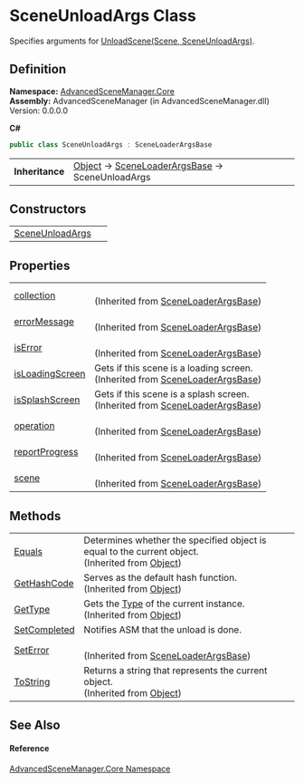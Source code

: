 # SceneUnloadArgs Class


Specifies arguments for <a href="M_AdvancedSceneManager_Core_SceneLoader_UnloadScene">UnloadScene(Scene, SceneUnloadArgs)</a>.



## Definition
**Namespace:** <a href="N_AdvancedSceneManager_Core">AdvancedSceneManager.Core</a>  
**Assembly:** AdvancedSceneManager (in AdvancedSceneManager.dll) Version: 0.0.0.0

**C#**
``` C#
public class SceneUnloadArgs : SceneLoaderArgsBase
```

<table><tr><td><strong>Inheritance</strong></td><td><a href="https://learn.microsoft.com/dotnet/api/system.object" target="_blank" rel="noopener noreferrer">Object</a>  →  <a href="T_AdvancedSceneManager_Core_SceneLoaderArgsBase">SceneLoaderArgsBase</a>  →  SceneUnloadArgs</td></tr>
</table>



## Constructors
<table>
<tr>
<td><a href="M_AdvancedSceneManager_Core_SceneUnloadArgs__ctor">SceneUnloadArgs</a></td>
<td> </td></tr>
</table>

## Properties
<table>
<tr>
<td><a href="P_AdvancedSceneManager_Core_SceneLoaderArgsBase_collection">collection</a></td>
<td><br />(Inherited from <a href="T_AdvancedSceneManager_Core_SceneLoaderArgsBase">SceneLoaderArgsBase</a>)</td></tr>
<tr>
<td><a href="P_AdvancedSceneManager_Core_SceneLoaderArgsBase_errorMessage">errorMessage</a></td>
<td><br />(Inherited from <a href="T_AdvancedSceneManager_Core_SceneLoaderArgsBase">SceneLoaderArgsBase</a>)</td></tr>
<tr>
<td><a href="P_AdvancedSceneManager_Core_SceneLoaderArgsBase_isError">isError</a></td>
<td><br />(Inherited from <a href="T_AdvancedSceneManager_Core_SceneLoaderArgsBase">SceneLoaderArgsBase</a>)</td></tr>
<tr>
<td><a href="P_AdvancedSceneManager_Core_SceneLoaderArgsBase_isLoadingScreen">isLoadingScreen</a></td>
<td>Gets if this scene is a loading screen.<br />(Inherited from <a href="T_AdvancedSceneManager_Core_SceneLoaderArgsBase">SceneLoaderArgsBase</a>)</td></tr>
<tr>
<td><a href="P_AdvancedSceneManager_Core_SceneLoaderArgsBase_isSplashScreen">isSplashScreen</a></td>
<td>Gets if this scene is a splash screen.<br />(Inherited from <a href="T_AdvancedSceneManager_Core_SceneLoaderArgsBase">SceneLoaderArgsBase</a>)</td></tr>
<tr>
<td><a href="P_AdvancedSceneManager_Core_SceneLoaderArgsBase_operation">operation</a></td>
<td><br />(Inherited from <a href="T_AdvancedSceneManager_Core_SceneLoaderArgsBase">SceneLoaderArgsBase</a>)</td></tr>
<tr>
<td><a href="P_AdvancedSceneManager_Core_SceneLoaderArgsBase_reportProgress">reportProgress</a></td>
<td><br />(Inherited from <a href="T_AdvancedSceneManager_Core_SceneLoaderArgsBase">SceneLoaderArgsBase</a>)</td></tr>
<tr>
<td><a href="P_AdvancedSceneManager_Core_SceneLoaderArgsBase_scene">scene</a></td>
<td><br />(Inherited from <a href="T_AdvancedSceneManager_Core_SceneLoaderArgsBase">SceneLoaderArgsBase</a>)</td></tr>
</table>

## Methods
<table>
<tr>
<td><a href="https://learn.microsoft.com/dotnet/api/system.object.equals#system-object-equals(system-object)" target="_blank" rel="noopener noreferrer">Equals</a></td>
<td>Determines whether the specified object is equal to the current object.<br />(Inherited from <a href="https://learn.microsoft.com/dotnet/api/system.object" target="_blank" rel="noopener noreferrer">Object</a>)</td></tr>
<tr>
<td><a href="https://learn.microsoft.com/dotnet/api/system.object.gethashcode" target="_blank" rel="noopener noreferrer">GetHashCode</a></td>
<td>Serves as the default hash function.<br />(Inherited from <a href="https://learn.microsoft.com/dotnet/api/system.object" target="_blank" rel="noopener noreferrer">Object</a>)</td></tr>
<tr>
<td><a href="https://learn.microsoft.com/dotnet/api/system.object.gettype" target="_blank" rel="noopener noreferrer">GetType</a></td>
<td>Gets the <a href="https://learn.microsoft.com/dotnet/api/system.type" target="_blank" rel="noopener noreferrer">Type</a> of the current instance.<br />(Inherited from <a href="https://learn.microsoft.com/dotnet/api/system.object" target="_blank" rel="noopener noreferrer">Object</a>)</td></tr>
<tr>
<td><a href="M_AdvancedSceneManager_Core_SceneUnloadArgs_SetCompleted">SetCompleted</a></td>
<td>Notifies ASM that the unload is done.</td></tr>
<tr>
<td><a href="M_AdvancedSceneManager_Core_SceneLoaderArgsBase_SetError">SetError</a></td>
<td><br />(Inherited from <a href="T_AdvancedSceneManager_Core_SceneLoaderArgsBase">SceneLoaderArgsBase</a>)</td></tr>
<tr>
<td><a href="https://learn.microsoft.com/dotnet/api/system.object.tostring" target="_blank" rel="noopener noreferrer">ToString</a></td>
<td>Returns a string that represents the current object.<br />(Inherited from <a href="https://learn.microsoft.com/dotnet/api/system.object" target="_blank" rel="noopener noreferrer">Object</a>)</td></tr>
</table>

## See Also


#### Reference
<a href="N_AdvancedSceneManager_Core">AdvancedSceneManager.Core Namespace</a>  
